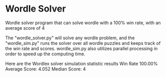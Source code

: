 # Wordle Solver

Wordle solver program that can solve wordle with a 100% win rate, with an average score of 4

The "wordle_solver.py" will solve any wordle problem, and the "wordle_sim.py" runs the solver over all wordle puzzles and keeps track of the win rate and scores. wordle_sim.py also utilizes parallel processing in order to speed up the computing time.

Here are the Wordlex solver simulation statistic results
  Win Rate 100.00%
  Average Score: 4.052
  Median Score: 4
